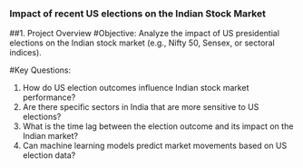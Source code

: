 ### Impact of recent US elections on the Indian Stock Market
##1. Project Overview
#Objective: Analyze the impact of US presidential elections on the Indian stock market (e.g., Nifty 50, Sensex, or sectoral indices).

#Key Questions:
1) How do US election outcomes influence Indian stock market performance?
2) Are there specific sectors in India that are more sensitive to US elections?
3) What is the time lag between the election outcome and its impact on the Indian market?
4) Can machine learning models predict market movements based on US election data?
